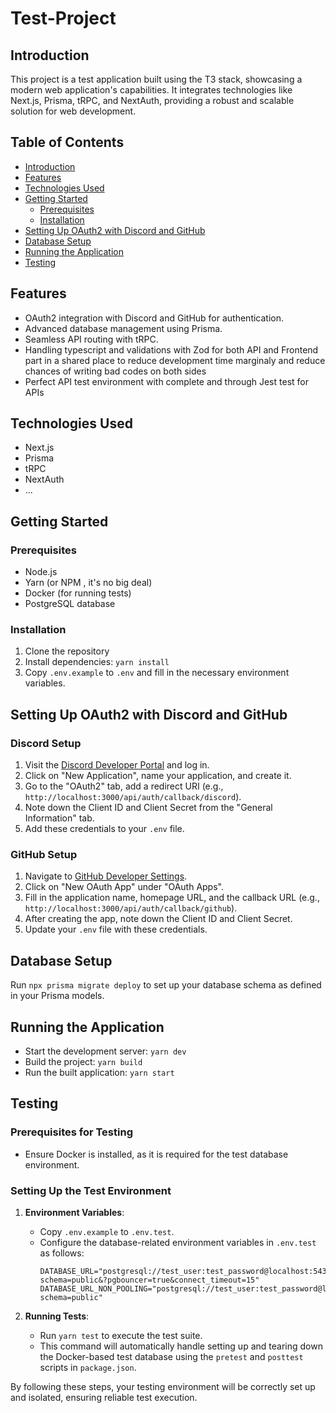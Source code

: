 
# Test-Project

## Introduction

This project is a test application built using the T3 stack, showcasing a modern web application's capabilities. It integrates technologies like Next.js, Prisma, tRPC, and NextAuth, providing a robust and scalable solution for web development.

## Table of Contents

- [Introduction](#introduction)
- [Features](#features)
- [Technologies Used](#technologies-used)
- [Getting Started](#getting-started)
  - [Prerequisites](#prerequisites)
  - [Installation](#installation)
- [Setting Up OAuth2 with Discord and GitHub](#setting-up-oauth2-with-discord-and-github)
- [Database Setup](#database-setup)
- [Running the Application](#running-the-application)
- [Testing](#testing)

## Features

- OAuth2 integration with Discord and GitHub for authentication.
- Advanced database management using Prisma.
- Seamless API routing with tRPC.
- Handling typescript and validations with Zod for both API and Frontend part in a shared place to reduce development time marginaly and reduce chances of writing bad codes on both sides
- Perfect API test environment with complete and through Jest test for APIs

## Technologies Used

- Next.js
- Prisma
- tRPC
- NextAuth
- ...

## Getting Started

### Prerequisites

- Node.js
- Yarn (or NPM , it's no big deal)
- Docker (for running tests)
- PostgreSQL database

### Installation

1. Clone the repository
2. Install dependencies: `yarn install`
3. Copy `.env.example` to `.env` and fill in the necessary environment variables.

## Setting Up OAuth2 with Discord and GitHub

### Discord Setup

1. Visit the [Discord Developer Portal](https://discord.com/developers/applications) and log in.
2. Click on "New Application", name your application, and create it.
3. Go to the "OAuth2" tab, add a redirect URI (e.g., `http://localhost:3000/api/auth/callback/discord`).
4. Note down the Client ID and Client Secret from the "General Information" tab.
5. Add these credentials to your `.env` file.

### GitHub Setup

1. Navigate to [GitHub Developer Settings](https://github.com/settings/developers).
2. Click on "New OAuth App" under "OAuth Apps".
3. Fill in the application name, homepage URL, and the callback URL (e.g., `http://localhost:3000/api/auth/callback/github`).
4. After creating the app, note down the Client ID and Client Secret.
5. Update your `.env` file with these credentials.

## Database Setup

Run `npx prisma migrate deploy` to set up your database schema as defined in your Prisma models.

## Running the Application

- Start the development server: `yarn dev`
- Build the project: `yarn build`
- Run the built application: `yarn start`

## Testing

### Prerequisites for Testing

- Ensure Docker is installed, as it is required for the test database environment.

### Setting Up the Test Environment

1. **Environment Variables**:
   - Copy `.env.example` to `.env.test`.
   - Configure the database-related environment variables in `.env.test` as follows:
     ```
     DATABASE_URL="postgresql://test_user:test_password@localhost:5432/test_db?schema=public&?pgbouncer=true&connect_timeout=15"
     DATABASE_URL_NON_POOLING="postgresql://test_user:test_password@localhost:5432/test_db?schema=public"
     ```

2. **Running Tests**:
   - Run `yarn test` to execute the test suite.
   - This command will automatically handle setting up and tearing down the Docker-based test database using the `pretest` and `posttest` scripts in `package.json`.

By following these steps, your testing environment will be correctly set up and isolated, ensuring reliable test execution.
